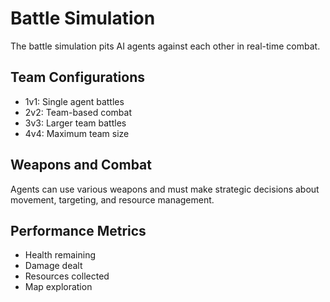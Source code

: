 # Battle Simulation

The battle simulation pits AI agents against each other in real-time combat.

## Team Configurations
- 1v1: Single agent battles
- 2v2: Team-based combat
- 3v3: Larger team battles
- 4v4: Maximum team size

## Weapons and Combat
Agents can use various weapons and must make strategic decisions about movement, targeting, and resource management.

## Performance Metrics
- Health remaining
- Damage dealt
- Resources collected
- Map exploration
